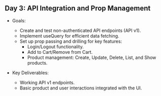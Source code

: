 ## Day 3: API Integration and Prop Management
- Goals:
    * Create and test non-authenticated API endpoints (API v1).
    * Implement useQuery for efficient data fetching.
    * Set up prop passing and drilling for key features:
        - Login/Logout functionality.
        - Add to Cart/Remove from Cart.
        - Product management: Create, Update, Delete, List, and Show products.

- Key Deliverables:
    * Working API v1 endpoints.
    * Basic product and user interactions integrated with the UI.
